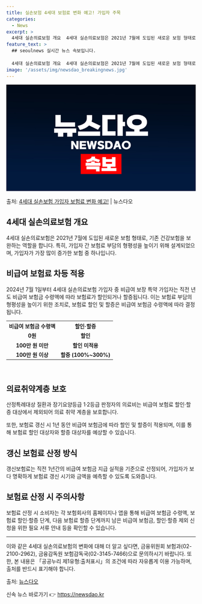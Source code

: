 ```yaml
---
title: 실손보험 4세대 보험료 변화 예고! 가입자 주목
categories:
  - News
excerpt: >
  4세대 실손의료보험 개요  4세대 실손의료보험은 2021년 7월에 도입된 새로운 보험 형태로, 기존 건강보험…
feature_text: >
  ## seoulnews 실시간 뉴스 속보입니다.

  4세대 실손의료보험 개요  4세대 실손의료보험은 2021년 7월에 도입된 새로운 보험 형태로, 기존 건강보험…
image: '/assets/img/newsdao_breakingnews.jpg'
---
```


![뉴스다오 속보](/assets/img/newsdao_breakingnews.jpg)

<p>출처: <a href="https://newsdao.kr/4128" rel="dofollow">4세대 실손보험 가입자 보험료 변화 예고!</a> | 뉴스다오</p>

<h2 data-ke-size="size26">4세대 실손의료보험 개요</h2>
<p data-ke-size="size16">4세대 실손의료보험은 2021년 7월에 도입된 새로운 보험 형태로, 기존 건강보험을 보완하는 역할을 합니다. 특히, 가입자 간 보험료 부담의 형평성을 높이기 위해 설계되었으며, 가입자가 가장 많이 증가한 보험 중 하나입니다.</p>

<h2 data-ke-size="size26">비급여 보험료 차등 적용</h2>
<p data-ke-size="size16">2024년 7월 1일부터 4세대 실손의료보험 가입자 중 비급여 보장 특약 가입자는 직전 년도 비급여 보험금 수령액에 따라 보험료가 할인되거나 할증됩니다. 이는 보험료 부담의 형평성을 높이기 위한 조치로, 보험료 할인 및 할증은 비급여 보험금 수령액에 따라 결정됩니다.</p>

<table>
	<tr>
		<th>비급여 보험금 수령액</th>
		<th>할인·할증</th>
	</tr>
	<tr>
		<td style="text-align: center; height: 17px;"><b>0원</b></td>
		<td style="text-align: center; height: 17px;"><b>할인</b></td>
	</tr>
	<tr>
		<td style="text-align: center; height: 17px;"><b>100만 원 미만</b></td>
		<td style="text-align: center; height: 17px;"><b>할인 미적용</b></td>
	</tr>
	<tr>
		<td style="text-align: center; height: 17px;"><b>100만 원 이상</b></td>
		<td style="text-align: center; height: 17px;"><b>할증 (100%~300%)</b></td>
	</tr>
</table>
<p data-ke-size="size16">&nbsp;</p>

<h2 data-ke-size="size26">의료취약계층 보호</h2>
<p data-ke-size="size16">산정특례대상 질환과 장기요양등급 1·2등급 판정자의 의료비는 비급여 보험료 할인·할증 대상에서 제외되어 의료 취약 계층을 보호합니다.</p>

<p data-ke-size="size16">또한, 보험료 갱신 시 1년 동안 비급여 보험금에 따라 할인 및 할증이 적용되며, 이를 통해 보험료 할인 대상자와 할증 대상자를 예상할 수 있습니다.</p>

<h2 data-ke-size="size26">갱신 보험료 산정 방식</h2>
<p data-ke-size="size16">갱신보험료는 직전 1년간의 비급여 보험금 지급 실적을 기준으로 산정되어, 가입자가 보다 명확하게 보험료 갱신 시기와 금액을 예측할 수 있도록 도와줍니다.</p>

<h2 data-ke-size="size26">보험료 산정 시 주의사항</h2>
<p data-ke-size="size16">보험료 산정 시 소비자는 각 보험회사의 홈페이지나 앱을 통해 비급여 보험금 수령액, 보험료 할인·할증 단계, 다음 보험료 할증 단계까지 남은 비급여 보험금, 할인·할증 제외 신청을 위한 필요 서류 안내 등을 확인할 수 있습니다.</p>

<hr>

<p data-ke-size="size16">이와 같은 4세대 실손의료보험의 변화에 대해 더 알고 싶다면, 금융위원회 보험과(02-2100-2962), 금융감독원 보험감독국(02-3145-7466)으로 문의하시기 바랍니다. 또한, 본 내용은 「공공누리 제1유형:출처표시」의 조건에 따라 자유롭게 이용 가능하며, 출처를 반드시 표기해야 합니다.</p>
<p data-ke-size="size16">출처: <a href="https://newsdao.kr/4128">뉴스다오</a></p> 

신속 뉴스 바로가기 👉 <a href="https://newsdao.kr" rel="dofollow">https://newsdao.kr</a>



